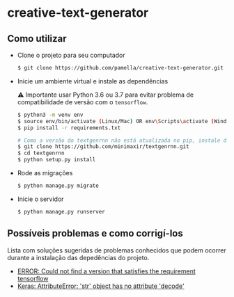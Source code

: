 ﻿# creative-text-generator

## Como utilizar
- Clone o projeto para seu computador
  ```bash
  $ git clone https://github.com/pamella/creative-text-generator.git
  ```
- Inicie um ambiente virtual e instale as dependências

  :warning: Importante usar Python 3.6 ou 3.7 para evitar problema de compatibilidade de versão com o `tensorflow`.

  ```bash
  $ python3 -m venv env
  $ source env/bin/activate (Linux/Mac) OR env\Scripts\activate (Windows)
  $ pip install -r requirements.txt
  
  # Como a versão do textgenrnn não está atualizada no pip, instale diretamente pelo git clone
  $ git clone https://github.com/minimaxir/textgenrnn.git
  $ cd textgenrnn
  $ python setup.py install
  ```
 
- Rode as migrações
  ```bash
  $ python manage.py migrate
  ```

- Inicie o servidor
  ```bash
  $ python manage.py runserver
  ```
  
## Possíveis problemas e como corrigí-los

Lista com soluções sugeridas de problemas conhecidos que podem ocorrer durante a instalação das depedências do projeto.

- [ERROR: Could not find a version that satisfies the requirement tensorflow](https://stackoverflow.com/a/59653873)
- [Keras: AttributeError: 'str' object has no attribute 'decode'](https://github.com/keras-team/keras/issues/14265)
